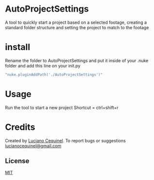 # AutoProjectSettings

A tool to quickly start a project based on a selected footage, creating a standard folder structure and setting the project to match to the footage

# install

Rename the folder to AutoProjectSettings and put it inside of your .nuke folder
and add this line on your init.py
```bash
"nuke.pluginAddPath('./AutoProjectSettings')"
```

# Usage

Run the tool to start a new project
Shortcut = ctrl+shift+r

# Credits
Created by [Luciano Cequinel](www.cequinavfx.com). 
To report bugs or suggestions lucianocequinel@gmail.com

## License

[MIT](https://choosealicense.com/licenses/mit/)